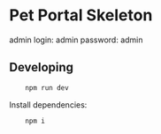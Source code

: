 # Pet Portal Skeleton

admin login: admin password: admin

## Developing
```bash
	npm run dev
```
Install dependencies:
```bash
	npm i
```
